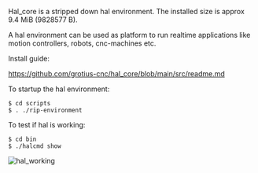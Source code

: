 Hal_core is a stripped down hal environment.
The installed size is approx 9.4 MiB (9828577 B).

A hal environment can be used as platform to run realtime applications like motion controllers, robots, cnc-machines etc.

Install guide:

  https://github.com/grotius-cnc/hal_core/blob/main/src/readme.md

To startup the hal environment:

    $ cd scripts
    $ . ./rip-environment
    
To test if hal is working:

    $ cd bin 
    $ ./halcmd show
    
![hal_working](https://user-images.githubusercontent.com/44880102/129553575-bca46124-055e-47be-980e-ba4062991ffc.jpg)

    
